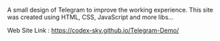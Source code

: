 A small design of Telegram to improve the working experience. This site was created using HTML, CSS, JavaScript and more libs...

Web Site Link : https://codex-sky.github.io/Telegram-Demo/
